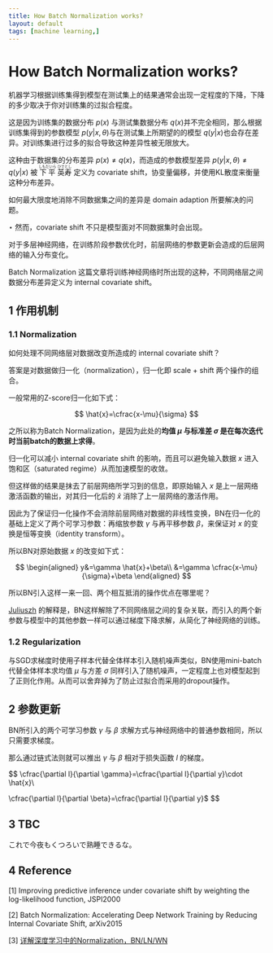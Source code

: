 ```yaml
---
title: How Batch Normalization works?
layout: default
tags: [machine learning,]
---
```


# How Batch Normalization works?

机器学习根据训练集得到模型在测试集上的结果通常会出现一定程度的下降，下降的多少取决于你对训练集的过拟合程度。

这是因为训练集的数据分布 $p(x)​$ 与测试集数据分布 $q(x)​$ 并不完全相同，那么根据训练集得到的参数模型 $p(y\vert x,\theta)​$ 与在测试集上所期望的的模型 $q(y\vert x)​$ 也会存在差异。对训练集进行过多的拟合导致这种差异性被无限放大。

这种由于数据集的分布差异 $p(x)\neq q(x)$，而造成的参数模型差异 $p(y\vert x,\theta) \neq q(y\vert x)$ 被 <ruby>下平<rt>しもだいら</rt></ruby> <ruby>英寿<rt>ひでとし</rt></ruby> 定义为 covariate shift，协变量偏移，并使用KL散度来衡量这种分布差异。

如何最大限度地消除不同数据集之间的差异是 domain adaption 所要解决的问题。

$\star$ 然而，covariate shift 不只是模型面对不同数据集时会出现。

对于多层神经网络，在训练阶段参数优化时，前层网络的参数更新会造成的后层网络的输入分布变化。

Batch Normalization 这篇文章将训练神经网络时所出现的这种，不同网络层之间数据分布差异定义为 internal covariate shift。

## 1 作用机制

### 1.1 Normalization

如何处理不同网络层对数据改变所造成的 internal covariate shift？

答案是对数据做归一化（normalization），归一化即 scale + shift 两个操作的组合。

一般常用的Z-score归一化如下式：

$$
\hat{x}=\cfrac{x-\mu}{\sigma}
$$

之所以称为Batch Normalization，是因为此处的**均值 $\mu$ 与标准差 $\sigma$ 是在每次迭代时当前batch的数据上求得**。

归一化可以减小 internal covariate shift 的影响，而且可以避免输入数据 $x$ 进入饱和区（saturated regime）从而加速模型的收敛。

但这样做的结果是抹去了前层网络所学习到的信息，即原始输入 $x$ 是上一层网络激活函数的输出，对其归一化后的 $\hat{x}$ 消除了上一层网络的激活作用。

因此为了保证归一化操作不会消除前层网络对数据的非线性变换，BN在归一化的基础上定义了两个可学习参数：再缩放参数 $\gamma$ 与再平移参数 $\beta$，来保证对 $x$ 的变换是恒等变换（identity transform）。

所以BN对原始数据 $x$ 的改变如下式：

$$
\begin{aligned}
y&=\gamma \hat{x}+\beta\\
&=\gamma \cfrac{x-\mu}{\sigma}+\beta
\end{aligned}
$$

所以BN引入这样一来一回、两个相互抵消的操作优点在哪里呢？

[Juliuszh](https://www.zhihu.com/people/junezth) 的解释是，BN这样解除了不同网络层之间的复杂关联，而引入的两个新参数与模型中的其他参数一样可以通过梯度下降求解，从简化了神经网络的训练。




### 1.2 Regularization

与SGD求梯度时使用子样本代替全体样本引入随机噪声类似，BN使用mini-batch代替全体样本求均值 $\mu$ 与方差 $\sigma$ 同样引入了随机噪声，一定程度上也对模型起到了正则化作用。从而可以舍弃掉为了防止过拟合而采用的dropout操作。

## 2 参数更新

BN所引入的两个可学习参数 $\gamma$ 与 $\beta$ 求解方式与神经网络中的普通参数相同，所以只需要求梯度。

那么通过链式法则就可以推出 $\gamma$ 与 $\beta$ 相对于损失函数 $l$ 的梯度。

$$
\cfrac{\partial l}{\partial \gamma}=\cfrac{\partial l}{\partial y}\cdot \hat{x}\\

\cfrac{\partial l}{\partial \beta}=\cfrac{\partial l}{\partial y}​$
$$

## 3 TBC

これで今夜もくつろいで熟睡できるな。

## 4 Reference

\[1] Improving predictive inference under covariate shift by weighting the log-likelihood function, JSPI2000

\[2] Batch Normalization: Accelerating Deep Network Training by Reducing Internal Covariate Shift, arXiv2015

\[3] [详解深度学习中的Normalization，BN/LN/WN](https://zhuanlan.zhihu.com/p/33173246)